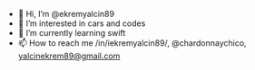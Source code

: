 - 👋 Hi, I’m @ekremyalcin89
- 👀 I’m interested in cars and codes 
- 🌱 I’m currently learning swift
- 📫 How to reach me /in/iekremyalcin89/, @chardonnaychico, yalcinekrem89@gmail.com


